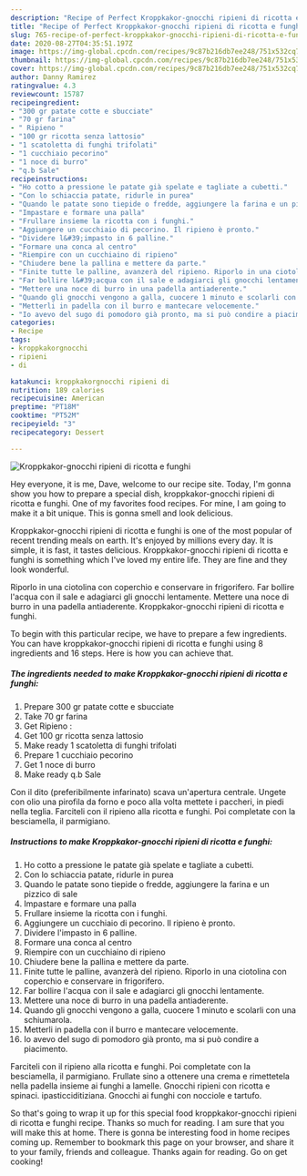 ```yaml
---
description: "Recipe of Perfect Kroppkakor-gnocchi ripieni di ricotta e funghi"
title: "Recipe of Perfect Kroppkakor-gnocchi ripieni di ricotta e funghi"
slug: 765-recipe-of-perfect-kroppkakor-gnocchi-ripieni-di-ricotta-e-funghi
date: 2020-08-27T04:35:51.197Z
image: https://img-global.cpcdn.com/recipes/9c87b216db7ee248/751x532cq70/kroppkakor-gnocchi-ripieni-di-ricotta-e-funghi-recipe-main-photo.jpg
thumbnail: https://img-global.cpcdn.com/recipes/9c87b216db7ee248/751x532cq70/kroppkakor-gnocchi-ripieni-di-ricotta-e-funghi-recipe-main-photo.jpg
cover: https://img-global.cpcdn.com/recipes/9c87b216db7ee248/751x532cq70/kroppkakor-gnocchi-ripieni-di-ricotta-e-funghi-recipe-main-photo.jpg
author: Danny Ramirez
ratingvalue: 4.3
reviewcount: 15787
recipeingredient:
- "300 gr patate cotte e sbucciate"
- "70 gr farina"
- " Ripieno "
- "100 gr ricotta senza lattosio"
- "1 scatoletta di funghi trifolati"
- "1 cucchiaio pecorino"
- "1 noce di burro"
- "q.b Sale"
recipeinstructions:
- "Ho cotto a pressione le patate già spelate e tagliate a cubetti."
- "Con lo schiaccia patate, ridurle in purea"
- "Quando le patate sono tiepide o fredde, aggiungere la farina e un pizzico di sale"
- "Impastare e formare una palla"
- "Frullare insieme la ricotta con i funghi."
- "Aggiungere un cucchiaio di pecorino. Il ripieno è pronto."
- "Dividere l&#39;impasto in 6 palline."
- "Formare una conca al centro"
- "Riempire con un cucchiaino di ripieno"
- "Chiudere bene la pallina e mettere da parte."
- "Finite tutte le palline, avanzerà del ripieno. Riporlo in una ciotolina con coperchio e conservare in frigorifero."
- "Far bollire l&#39;acqua con il sale e adagiarci gli gnocchi lentamente."
- "Mettere una noce di burro in una padella antiaderente."
- "Quando gli gnocchi vengono a galla, cuocere 1 minuto e scolarli con una schiumarola."
- "Metterli in padella con il burro e mantecare velocemente."
- "Io avevo del sugo di pomodoro già pronto, ma si può condire a piacimento."
categories:
- Recipe
tags:
- kroppkakorgnocchi
- ripieni
- di

katakunci: kroppkakorgnocchi ripieni di 
nutrition: 189 calories
recipecuisine: American
preptime: "PT18M"
cooktime: "PT52M"
recipeyield: "3"
recipecategory: Dessert

---
```



![Kroppkakor-gnocchi ripieni di ricotta e funghi](https://img-global.cpcdn.com/recipes/9c87b216db7ee248/751x532cq70/kroppkakor-gnocchi-ripieni-di-ricotta-e-funghi-recipe-main-photo.jpg)

Hey everyone, it is me, Dave, welcome to our recipe site. Today, I'm gonna show you how to prepare a special dish, kroppkakor-gnocchi ripieni di ricotta e funghi. One of my favorites food recipes. For mine, I am going to make it a bit unique. This is gonna smell and look delicious.

Kroppkakor-gnocchi ripieni di ricotta e funghi is one of the most popular of recent trending meals on earth. It's enjoyed by millions every day. It is simple, it is fast, it tastes delicious. Kroppkakor-gnocchi ripieni di ricotta e funghi is something which I've loved my entire life. They are fine and they look wonderful.

Riporlo in una ciotolina con coperchio e conservare in frigorifero. Far bollire l&#39;acqua con il sale e adagiarci gli gnocchi lentamente. Mettere una noce di burro in una padella antiaderente. Kroppkakor-gnocchi ripieni di ricotta e funghi.


To begin with this particular recipe, we have to prepare a few ingredients. You can have kroppkakor-gnocchi ripieni di ricotta e funghi using 8 ingredients and 16 steps. Here is how you can achieve that.

<!--inarticleads1-->

##### The ingredients needed to make Kroppkakor-gnocchi ripieni di ricotta e funghi:

1. Prepare 300 gr patate cotte e sbucciate
1. Take 70 gr farina
1. Get  Ripieno :
1. Get 100 gr ricotta senza lattosio
1. Make ready 1 scatoletta di funghi trifolati
1. Prepare 1 cucchiaio pecorino
1. Get 1 noce di burro
1. Make ready q.b Sale


Con il dito (preferibilmente infarinato) scava un&#39;apertura centrale. Ungete con olio una pirofila da forno e poco alla volta mettete i paccheri, in piedi nella teglia. Farciteli con il ripieno alla ricotta e funghi. Poi completate con la besciamella, il parmigiano. 

<!--inarticleads2-->

##### Instructions to make Kroppkakor-gnocchi ripieni di ricotta e funghi:

1. Ho cotto a pressione le patate già spelate e tagliate a cubetti.
1. Con lo schiaccia patate, ridurle in purea
1. Quando le patate sono tiepide o fredde, aggiungere la farina e un pizzico di sale
1. Impastare e formare una palla
1. Frullare insieme la ricotta con i funghi.
1. Aggiungere un cucchiaio di pecorino. Il ripieno è pronto.
1. Dividere l&#39;impasto in 6 palline.
1. Formare una conca al centro
1. Riempire con un cucchiaino di ripieno
1. Chiudere bene la pallina e mettere da parte.
1. Finite tutte le palline, avanzerà del ripieno. Riporlo in una ciotolina con coperchio e conservare in frigorifero.
1. Far bollire l&#39;acqua con il sale e adagiarci gli gnocchi lentamente.
1. Mettere una noce di burro in una padella antiaderente.
1. Quando gli gnocchi vengono a galla, cuocere 1 minuto e scolarli con una schiumarola.
1. Metterli in padella con il burro e mantecare velocemente.
1. Io avevo del sugo di pomodoro già pronto, ma si può condire a piacimento.


Farciteli con il ripieno alla ricotta e funghi. Poi completate con la besciamella, il parmigiano. Frullate sino a ottenere una crema e rimettetela nella padella insieme ai funghi a lamelle. Gnocchi ripieni con ricotta e spinaci. ipasticciditiziana. Gnocchi ai funghi con nocciole e tartufo. 

So that's going to wrap it up for this special food kroppkakor-gnocchi ripieni di ricotta e funghi recipe. Thanks so much for reading. I am sure that you will make this at home. There is gonna be interesting food in home recipes coming up. Remember to bookmark this page on your browser, and share it to your family, friends and colleague. Thanks again for reading. Go on get cooking!
